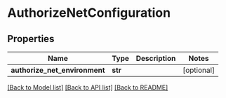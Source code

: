 # AuthorizeNetConfiguration

## Properties
Name | Type | Description | Notes
------------ | ------------- | ------------- | -------------
**authorize_net_environment** | **str** |  | [optional] 

[[Back to Model list]](../README.md#documentation-for-models) [[Back to API list]](../README.md#documentation-for-api-endpoints) [[Back to README]](../README.md)

